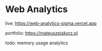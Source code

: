 <h1>Web Analytics</h1>

live: https://web-analytics-sigma.vercel.app

portfolio: https://mateuszpiskorz.pl

todo: memory usage analytics
